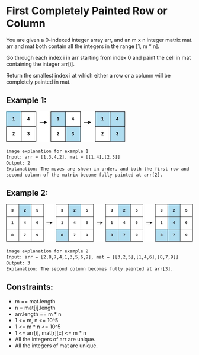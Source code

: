 # First Completely Painted Row or Column

You are given a 0-indexed integer array arr, and an m x n integer matrix mat. arr and mat both contain all the integers in the range [1, m * n].

Go through each index i in arr starting from index 0 and paint the cell in mat containing the integer arr[i].

Return the smallest index i at which either a row or a column will be completely painted in mat.

## Example 1:

![Example 1](./images/ex1.png)

```
image explanation for example 1
Input: arr = [1,3,4,2], mat = [[1,4],[2,3]]
Output: 2
Explanation: The moves are shown in order, and both the first row and second column of the matrix become fully painted at arr[2].
```

## Example 2:

![Example 2](./images/ex2.png)

```
image explanation for example 2
Input: arr = [2,8,7,4,1,3,5,6,9], mat = [[3,2,5],[1,4,6],[8,7,9]]
Output: 3
Explanation: The second column becomes fully painted at arr[3].
```

## Constraints:

- m == mat.length
- n = mat[i].length
- arr.length == m \* n
- 1 <= m, n <= 10^5
- 1 <= m \* n <= 10^5
- 1 <= arr[i], mat[r][c] <= m \* n
- All the integers of arr are unique.
- All the integers of mat are unique.
